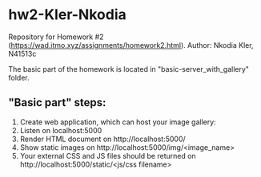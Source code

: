 # hw2-Kler-Nkodia
Repository for Homework #2 (https://wad.itmo.xyz/assignments/homework2.html). Author: Nkodia Kler, N41513c

The basic part of the homework is located in "basic-server_with_gallery" folder. 

## "Basic part" steps:
1. Create web application, which can host your image gallery:
1. Listen on localhost:5000
1. Render HTML document on http://localhost:5000/
1. Show static images on http://localhost:5000/img/<image_name>
1. Your external CSS and JS files should be returned on http://localhost:5000/static/<js/css filename>

